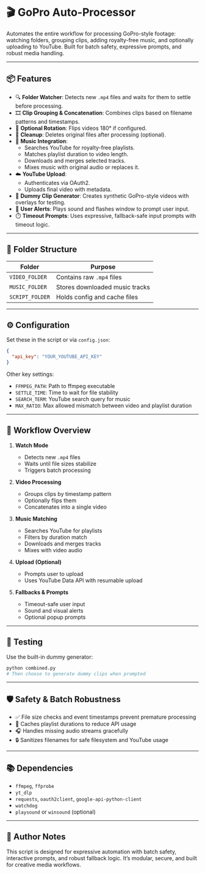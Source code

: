 # 🎬 GoPro Auto-Processor

Automates the entire workflow for processing GoPro-style footage: watching folders, grouping clips, adding royalty-free music, and optionally uploading to YouTube. Built for batch safety, expressive prompts, and robust media handling.

---

## 📦 Features

- 🔍 **Folder Watcher**: Detects new `.mp4` files and waits for them to settle before processing.
- 🎞️ **Clip Grouping & Concatenation**: Combines clips based on filename patterns and timestamps.
- 🔄 **Optional Rotation**: Flips videos 180° if configured.
- 🧹 **Cleanup**: Deletes original files after processing (optional).
- 🎵 **Music Integration**:
  - Searches YouTube for royalty-free playlists.
  - Matches playlist duration to video length.
  - Downloads and merges selected tracks.
  - Mixes music with original audio or replaces it.
- ☁️ **YouTube Upload**:
  - Authenticates via OAuth2.
  - Uploads final video with metadata.
- 🧪 **Dummy Clip Generator**: Creates synthetic GoPro-style videos with overlays for testing.
- 🔔 **User Alerts**: Plays sound and flashes window to prompt user input.
- ⏱️ **Timeout Prompts**: Uses expressive, fallback-safe input prompts with timeout logic.

---

## 📁 Folder Structure

| Folder         | Purpose                                 |
|----------------|------------------------------------------|
| `VIDEO_FOLDER` | Contains raw `.mp4` files                |
| `MUSIC_FOLDER` | Stores downloaded music tracks           |
| `SCRIPT_FOLDER`| Holds config and cache files             |

---

## ⚙️ Configuration

Set these in the script or via `config.json`:

```json
{
  "api_key": "YOUR_YOUTUBE_API_KEY"
}
```

Other key settings:

- `FFMPEG_PATH`: Path to ffmpeg executable  
- `SETTLE_TIME`: Time to wait for file stability  
- `SEARCH_TERM`: YouTube search query for music  
- `MAX_RATIO`: Max allowed mismatch between video and playlist duration  

---

## 🚀 Workflow Overview

1. **Watch Mode**
   - Detects new `.mp4` files
   - Waits until file sizes stabilize
   - Triggers batch processing

2. **Video Processing**
   - Groups clips by timestamp pattern
   - Optionally flips them
   - Concatenates into a single video

3. **Music Matching**
   - Searches YouTube for playlists
   - Filters by duration match
   - Downloads and merges tracks
   - Mixes with video audio

4. **Upload (Optional)**
   - Prompts user to upload
   - Uses YouTube Data API with resumable upload

5. **Fallbacks & Prompts**
   - Timeout-safe user input
   - Sound and visual alerts
   - Optional popup prompts

---

## 🧪 Testing

Use the built-in dummy generator:

```bash
python combined.py
# Then choose to generate dummy clips when prompted
```

---

## 🛡️ Safety & Batch Robustness

- ✅ File size checks and event timestamps prevent premature processing  
- 🧠 Caches playlist durations to reduce API usage  
- 🎧 Handles missing audio streams gracefully  
- 🔒 Sanitizes filenames for safe filesystem and YouTube usage  

---

## 📚 Dependencies

- `ffmpeg`, `ffprobe`  
- `yt_dlp`  
- `requests`, `oauth2client`, `google-api-python-client`  
- `watchdog`  
- `playsound` or `winsound` (optional)  

---

## 🧠 Author Notes

This script is designed for expressive automation with batch safety, interactive prompts, and robust fallback logic. It’s modular, secure, and built for creative media workflows.
